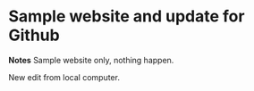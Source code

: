 # Sample website and update for Github

**Notes**
Sample website only, nothing happen.

New edit from local computer.